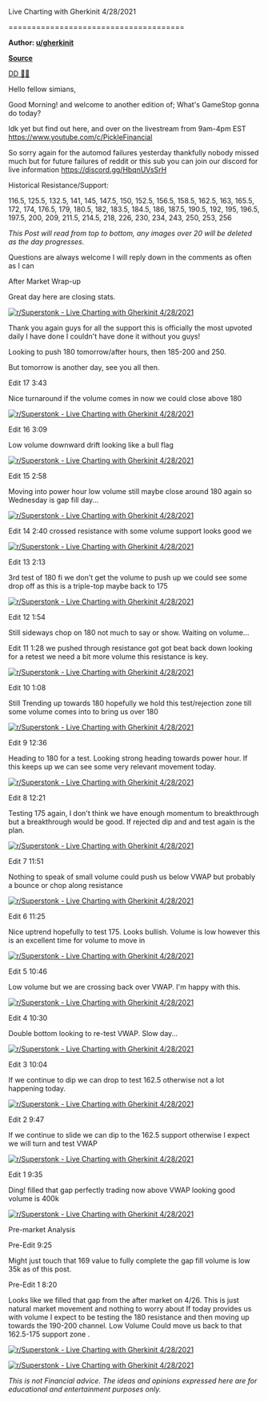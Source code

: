 Live Charting with Gherkinit 4/28/2021

======================================

**Author: [u/gherkinit](https://www.reddit.com/user/gherkinit/)**

**[Source](https://www.reddit.com/r/Superstonk/comments/n0dlol/live_charting_with_gherkinit_4282021/)**

[DD 👨‍🔬](https://www.reddit.com/r/Superstonk/search?q=flair_name%3A%22DD%20%F0%9F%91%A8%E2%80%8D%F0%9F%94%AC%22&restrict_sr=1)

Hello fellow simians,

Good Morning! and welcome to another edition of; What's GameStop gonna do today?

Idk yet but find out here, and over on the livestream from 9am-4pm EST <https://www.youtube.com/c/PickleFinancial>

So sorry again for the automod failures yesterday thankfully nobody missed much but for future failures of reddit or this sub you can join our discord for live information <https://discord.gg/HbqnUVsSrH>

Historical Resistance/Support:

116.5, 125.5, 132.5, 141, 145, 147.5, 150, 152.5, 156.5, 158.5, 162.5, 163, 165.5, 172, 174, 176.5, 179, 180.5, 182, 183.5, 184.5, 186, 187.5, 190.5, 192, 195, 196.5, 197.5, 200, 209, 211.5, 214.5, 218, 226, 230, 234, 243, 250, 253, 256

*This Post will read from top to bottom, any images over 20 will be deleted as the day progresses.*

Questions are always welcome I will reply down in the comments as often as I can

After Market Wrap-up

Great day here are closing stats.

[![r/Superstonk - Live Charting with Gherkinit 4/28/2021](https://preview.redd.it/4qui6jb70zv61.png?width=770&format=png&auto=webp&s=546811b3b7af859ad7b9051c3afd5d2dc9d8e69c)](https://preview.redd.it/4qui6jb70zv61.png?width=770&format=png&auto=webp&s=546811b3b7af859ad7b9051c3afd5d2dc9d8e69c)

Thank you again guys for all the support this is officially the most upvoted daily I have done I couldn't have done it without you guys!

Looking to push 180 tomorrow/after hours, then 185-200 and 250.

But tomorrow is another day, see you all then.

Edit 17 3:43

Nice turnaround if the volume comes in now we could close above 180

[![r/Superstonk - Live Charting with Gherkinit 4/28/2021](https://preview.redd.it/x4syj0aswyv61.png?width=842&format=png&auto=webp&s=b5641954d44b091a20b4ecce76e87633e00eb94d)](https://preview.redd.it/x4syj0aswyv61.png?width=842&format=png&auto=webp&s=b5641954d44b091a20b4ecce76e87633e00eb94d)

Edit 16 3:09

Low volume downward drift looking like a bull flag

[![r/Superstonk - Live Charting with Gherkinit 4/28/2021](https://preview.redd.it/8jpt3tgsqyv61.png?width=1094&format=png&auto=webp&s=b48dede0030b1cf766b9d190ae187c1e335b381c)](https://preview.redd.it/8jpt3tgsqyv61.png?width=1094&format=png&auto=webp&s=b48dede0030b1cf766b9d190ae187c1e335b381c)

Edit 15 2:58

Moving into power hour low volume still maybe close around 180 again so Wednesday is gap fill day...

[![r/Superstonk - Live Charting with Gherkinit 4/28/2021](https://preview.redd.it/3qmcdp6zoyv61.png?width=1029&format=png&auto=webp&s=f0fb91644d94dc47d7c042ec7882a54f8d77980c)](https://preview.redd.it/3qmcdp6zoyv61.png?width=1029&format=png&auto=webp&s=f0fb91644d94dc47d7c042ec7882a54f8d77980c)

Edit 14 2:40 crossed resistance with some volume support looks good we

[![r/Superstonk - Live Charting with Gherkinit 4/28/2021](https://preview.redd.it/hl1007vnlyv61.png?width=1244&format=png&auto=webp&s=0796c99c6d6b0e5fe87d2a0c8f1433034af404e1)](https://preview.redd.it/hl1007vnlyv61.png?width=1244&format=png&auto=webp&s=0796c99c6d6b0e5fe87d2a0c8f1433034af404e1)

Edit 13 2:13

3rd test of 180 fi we don't get the volume to push up we could see some drop off as this is a triple-top maybe back to 175

[![r/Superstonk - Live Charting with Gherkinit 4/28/2021](https://preview.redd.it/dnyp034xgyv61.png?width=1198&format=png&auto=webp&s=722bc75d60724522a2db1d7acb1642a9a17bfbc2)](https://preview.redd.it/dnyp034xgyv61.png?width=1198&format=png&auto=webp&s=722bc75d60724522a2db1d7acb1642a9a17bfbc2)

Edit 12 1:54

Still sideways chop on 180 not much to say or show. Waiting on volume...

Edit 11 1:28 we pushed through resistance got got beat back down looking for a retest we need a bit more volume this resistance is key.

[![r/Superstonk - Live Charting with Gherkinit 4/28/2021](https://preview.redd.it/ccpyw0ou8yv61.png?width=1022&format=png&auto=webp&s=3449f86dd2e1a53a62318f3a047367694bf02f76)](https://preview.redd.it/ccpyw0ou8yv61.png?width=1022&format=png&auto=webp&s=3449f86dd2e1a53a62318f3a047367694bf02f76)

Edit 10 1:08

Still Trending up towards 180 hopefully we hold this test/rejection zone till some volume comes into to bring us over 180

[![r/Superstonk - Live Charting with Gherkinit 4/28/2021](https://preview.redd.it/ztgn0mqa5yv61.png?width=1222&format=png&auto=webp&s=6ecf350579471a0ba6c9a962c449680d9e5a35d1)](https://preview.redd.it/ztgn0mqa5yv61.png?width=1222&format=png&auto=webp&s=6ecf350579471a0ba6c9a962c449680d9e5a35d1)

Edit 9 12:36

Heading to 180 for a test. Looking strong heading towards power hour. If this keeps up we can see some very relevant movement today.

[![r/Superstonk - Live Charting with Gherkinit 4/28/2021](https://preview.redd.it/bihbljahzxv61.png?width=947&format=png&auto=webp&s=5aff1da5303b7dbcc5b4571af82bf844cfa43bab)](https://preview.redd.it/bihbljahzxv61.png?width=947&format=png&auto=webp&s=5aff1da5303b7dbcc5b4571af82bf844cfa43bab)

Edit 8 12:21

Testing 175 again, I don't think we have enough momentum to breakthrough but a breakthrough would be good. If rejected dip and and test again is the plan.

[![r/Superstonk - Live Charting with Gherkinit 4/28/2021](https://preview.redd.it/hxaogaoxwxv61.png?width=520&format=png&auto=webp&s=f90b60c40227eb506be17090d5e69e518c6b26d1)](https://preview.redd.it/hxaogaoxwxv61.png?width=520&format=png&auto=webp&s=f90b60c40227eb506be17090d5e69e518c6b26d1)

Edit 7 11:51

Nothing to speak of small volume could push us below VWAP but probably a bounce or chop along resistance

[![r/Superstonk - Live Charting with Gherkinit 4/28/2021](https://preview.redd.it/d1i6xhuirxv61.png?width=921&format=png&auto=webp&s=66ada6a8da27010d95d5de9def070d8091ee26a2)](https://preview.redd.it/d1i6xhuirxv61.png?width=921&format=png&auto=webp&s=66ada6a8da27010d95d5de9def070d8091ee26a2)

Edit 6 11:25

Nice uptrend hopefully to test 175. Looks bullish. Volume is low however this is an excellent time for volume to move in

[![r/Superstonk - Live Charting with Gherkinit 4/28/2021](https://preview.redd.it/4bxzzx10nxv61.png?width=864&format=png&auto=webp&s=58de4e1d6dced792aa9bba14df146111d47641a0)](https://preview.redd.it/4bxzzx10nxv61.png?width=864&format=png&auto=webp&s=58de4e1d6dced792aa9bba14df146111d47641a0)

Edit 5 10:46

Low volume but we are crossing back over VWAP. I'm happy with this.

[![r/Superstonk - Live Charting with Gherkinit 4/28/2021](https://preview.redd.it/kfv4m0vufxv61.png?width=1243&format=png&auto=webp&s=c6f51fd51e870c9b4c5a2461ea70c2ebe68449bc)](https://preview.redd.it/kfv4m0vufxv61.png?width=1243&format=png&auto=webp&s=c6f51fd51e870c9b4c5a2461ea70c2ebe68449bc)

Edit 4 10:30

Double bottom looking to re-test VWAP. Slow day...

[![r/Superstonk - Live Charting with Gherkinit 4/28/2021](https://preview.redd.it/wnrki5jzcxv61.png?width=1184&format=png&auto=webp&s=cf95be824af98f5843561028c77d667b389150eb)](https://preview.redd.it/wnrki5jzcxv61.png?width=1184&format=png&auto=webp&s=cf95be824af98f5843561028c77d667b389150eb)

Edit 3 10:04

If we continue to dip we can drop to test 162.5 otherwise not a lot happening today.

[![r/Superstonk - Live Charting with Gherkinit 4/28/2021](https://preview.redd.it/6zhl634c8xv61.png?width=1245&format=png&auto=webp&s=09d96c0b4cfe19eb6127c5ad507c4256e351d159)](https://preview.redd.it/6zhl634c8xv61.png?width=1245&format=png&auto=webp&s=09d96c0b4cfe19eb6127c5ad507c4256e351d159)

Edit 2 9:47

If we continue to slide we can dip to the 162.5 support otherwise I expect we will turn and test VWAP

[![r/Superstonk - Live Charting with Gherkinit 4/28/2021](https://preview.redd.it/250g08be5xv61.png?width=998&format=png&auto=webp&s=d1be8d3b11a162621b07bbb59f72cbc00f1b6267)](https://preview.redd.it/250g08be5xv61.png?width=998&format=png&auto=webp&s=d1be8d3b11a162621b07bbb59f72cbc00f1b6267)

Edit 1 9:35

Ding! filled that gap perfectly trading now above VWAP looking good volume is 400k

[![r/Superstonk - Live Charting with Gherkinit 4/28/2021](https://preview.redd.it/aiberbz73xv61.png?width=1173&format=png&auto=webp&s=1f6e67d8b6a62268119ec242ed09a25873a92e74)](https://preview.redd.it/aiberbz73xv61.png?width=1173&format=png&auto=webp&s=1f6e67d8b6a62268119ec242ed09a25873a92e74)

Pre-market Analysis

Pre-Edit 9:25

Might just touch that 169 value to fully complete the gap fill volume is low 35k as of this post.

Pre-Edit 1 8:20

Looks like we filled that gap from the after market on 4/26. This is just natural market movement and nothing to worry about If today provides us with volume I expect to be testing the 180 resistance and then moving up towards the 190-200 channel. Low Volume Could move us back to that 162.5-175 support zone .

[![r/Superstonk - Live Charting with Gherkinit 4/28/2021](https://preview.redd.it/vfqirk13qwv61.png?width=1457&format=png&auto=webp&s=3d0aea3f79ac5ba426ab5c13907ef9c58cec3562)](https://preview.redd.it/vfqirk13qwv61.png?width=1457&format=png&auto=webp&s=3d0aea3f79ac5ba426ab5c13907ef9c58cec3562)

[![r/Superstonk - Live Charting with Gherkinit 4/28/2021](https://preview.redd.it/brf1p9lopwv61.png?width=1270&format=png&auto=webp&s=b29f92acb3045c3b85814e24cba9901b06ccb9ae)](https://preview.redd.it/brf1p9lopwv61.png?width=1270&format=png&auto=webp&s=b29f92acb3045c3b85814e24cba9901b06ccb9ae)

*This is not Financial advice. The ideas and opinions expressed here are for educational and entertainment purposes only.*
